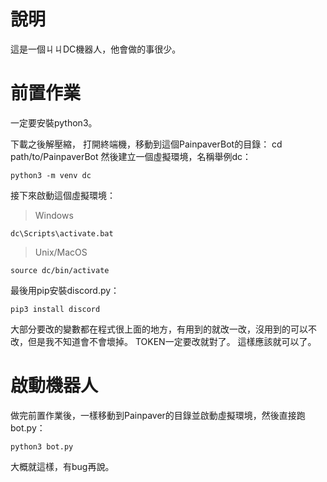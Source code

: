 # 說明
這是一個ㄐㄐDC機器人，他會做的事很少。
# 前置作業
一定要安裝python3。

下載之後解壓縮，
打開終端機，移動到這個PainpaverBot的目錄：
    cd path/to/PainpaverBot
然後建立一個虛擬環境，名稱舉例dc：

`python3 -m venv dc`

接下來啟動這個虛擬環境：

> Windows

`dc\Scripts\activate.bat`

> Unix/MacOS

`source dc/bin/activate`

最後用pip安裝discord.py：

`pip3 install discord`

大部分要改的變數都在程式很上面的地方，有用到的就改一改，沒用到的可以不改，但是我不知道會不會壞掉。
TOKEN一定要改就對了。
這樣應該就可以了。

# 啟動機器人
做完前置作業後，一樣移動到Painpaver的目錄並啟動虛擬環境，然後直接跑bot.py：

`python3 bot.py`

大概就這樣，有bug再說。
